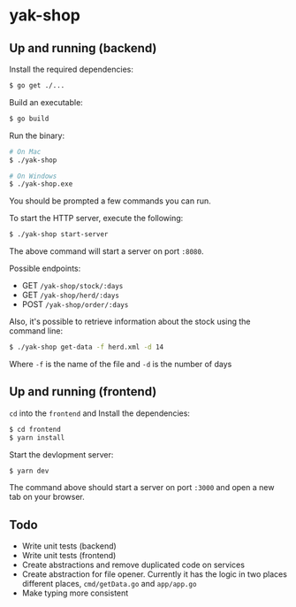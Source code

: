 # yak-shop

## Up and running (backend)

Install the required dependencies:

```sh
$ go get ./...
```

Build an executable:

```sh
$ go build
```

Run the binary:

```sh
# On Mac
$ ./yak-shop

# On Windows
$ ./yak-shop.exe
```

You should be prompted a few commands you can run. 

To start the HTTP server, execute the following:

```sh
$ ./yak-shop start-server
```

The above command will start a server on port `:8080`.

Possible endpoints:
- GET `/yak-shop/stock/:days`
- GET `/yak-shop/herd/:days`
- POST `/yak-shop/order/:days`

Also, it's possible to retrieve information about the stock using the command line:

```sh
$ ./yak-shop get-data -f herd.xml -d 14
```

Where `-f` is the name of the file and `-d` is the number of days

## Up and running (frontend)

`cd` into the `frontend` and Install the dependencies:

```sh
$ cd frontend
$ yarn install
```

Start the devlopment server:

```sh
$ yarn dev
```

The command above should start a server on port `:3000` and open a new tab on your browser.

## Todo

- Write unit tests (backend)
- Write unit tests (frontend)
- Create abstractions and remove duplicated code on services
- Create abstraction for file opener. Currently it has the logic in two places different places, `cmd/getData.go` and `app/app.go`
- Make typing more consistent
